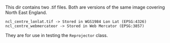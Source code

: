 This dir contains two .tif files. Both are versions of the same image covering North East England.

```
ncl_centre_lonlat.tif -> Stored in WGS1984 Lon Lat (EPSG:4326)
ncl_centre_webmercateor -> Stored in Web Mercator (EPSG:3857)
```

They are for use in testing the `Reprojector` class.
